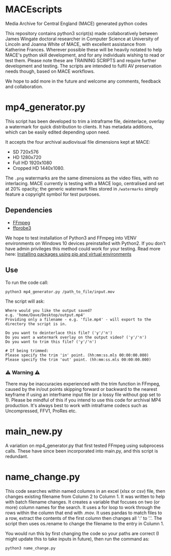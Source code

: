 # MACEscripts
Media Archive for Central England (MACE) generated python codes

This repository contains python3 script(s) made collaboratively between James Wingate doctoral researcher in Computer Science at University of Lincoln and Joanna White of MACE, with excellent assistance from Katherine Frances.  Wherever possible these will be heavily notated to help MACE's python skill development, and for any individuals wishing to read or test them. Please note these are TRAINING SCRIPTS and require further development and testing.  The scripts are intended to fulfil AV preservation needs though, based on MACE workflows.

We hope to add more in the future and welcome any comments, feedback and collaboration.

# mp4_generator.py

This script has been developed to trim a intraframe file, deinterlace, overlay a watermark for quick distribution to clients. It has metadata additions, which can be easily edited depending upon need.

It accepts the four archival audiovisual file dimensions kept at MACE:
* SD 720x576
* HD 1280x720
* Full HD 1920x1080
* Cropped HD 1440x1080.

The `.png` watermarks are the same dimensions as the video files, with no interlacing. MACE currently is testing with a MACE logo, centralised and set at 20% opacity; the generic watermark files stored in `/watermarks` simply feature a copyright symbol for test purposes.

## Dependencies

* [FFmpeg](https://avpres.net/FFmpeg/#ch1)
* [ffprobe3](https://github.com/DheerendraRathor/ffprobe3)

We hope to test installation of Python3 and FFmpeg into VENV environments on Windows 10 devices preinstalled with Python2. If you don't have admin privileges this method could work for your testing. Read more here: [Installing packages using pip and virtual environments](https://packaging.python.org/guides/installing-using-pip-and-virtual-environments/)

## Use

To run the code call:
```bash
python3 mp4_generator.py /path_to_file/input.mov
```

The script will ask:
```
Where would you like the output saved?
e.g. 'home/Dave/Desktop/output.mp4'
Providing only a filename - e.g. 'file.mp4' - will export to the directory the script is in.

Do you want to deinterlace this file? ('y'/'n')
Do you want a watermark overlay on the output video? ('y'/'n')
Do you want to trim this file? ('y'/'n')

# If being trimmed:
Please specify the trim 'in' point. (hh:mm:ss.mls 00:00:00.000)
Please specify the trim 'out' point. (hh:mm:ss.mls 00:00:00.000)
```

### ⚠️ Warning ⚠️

There may be inaccuracies experienced with the trim function in FFmpeg, caused by the in/out points skipping forward or backward to the nearest keyframe if using an interframe input file (or a lossy file without gop set to 1).  Please be mindful of this if you intend to use this code for archival MP4 production.  It's always best to work with intraframe codecs such as Uncompressed, FFV1, ProRes etc.

# main_new.py

A variation on mp4_generator.py that first tested FFmpeg using subprocess calls. These have since been incorporated into main.py, and this script is redundant.

# name_change.py

This code searches within named columns in an excel (xlsx or csv) file, then changes existing filename from Column 2 to Column 1. It was written to help with batch filename changes. It creates a variable that focuses on two (or more) column names for the search. It uses a for loop to work through the rows within the column that end with .mov. It uses pandas to match files to a row, extract the contents of the first column then changes all ':' to '.'. The script then uses os.rename to change the filename to the entry in Column 1.

You would run this by first changing the code so your paths are correct (I might update this to take inputs in future), then run the command as:
```
python3 name_change.py
```
